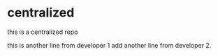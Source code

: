 # centralized
this is a centralized repo

this is another line from developer 1
add another line from developer 2.
